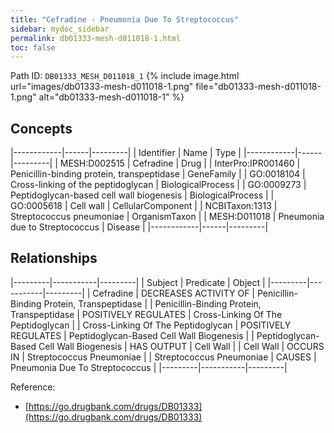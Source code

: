 ```yaml
---
title: "Cefradine - Pneumonia Due To Streptococcus"
sidebar: mydoc_sidebar
permalink: db01333-mesh-d011018-1.html
toc: false 
---
```



Path ID: `DB01333_MESH_D011018_1`
{% include image.html url="images/db01333-mesh-d011018-1.png" file="db01333-mesh-d011018-1.png" alt="db01333-mesh-d011018-1" %}

## Concepts

|------------|------|---------|
| Identifier | Name | Type    |
|------------|------|---------|
| MESH:D002515 | Cefradine | Drug |
| InterPro:IPR001460 | Penicillin-binding protein, transpeptidase | GeneFamily |
| GO:0018104 | Cross-linking of the peptidoglycan | BiologicalProcess |
| GO:0009273 | Peptidoglycan-based cell wall biogenesis | BiologicalProcess |
| GO:0005618 | Cell wall | CellularComponent |
| NCBITaxon:1313 | Streptococcus pneumoniae | OrganismTaxon |
| MESH:D011018 | Pneumonia due to Streptococcus | Disease |
|------------|------|---------|

## Relationships

|---------|-----------|---------|
| Subject | Predicate | Object  |
|---------|-----------|---------|
| Cefradine | DECREASES ACTIVITY OF | Penicillin-Binding Protein, Transpeptidase |
| Penicillin-Binding Protein, Transpeptidase | POSITIVELY REGULATES | Cross-Linking Of The Peptidoglycan |
| Cross-Linking Of The Peptidoglycan | POSITIVELY REGULATES | Peptidoglycan-Based Cell Wall Biogenesis |
| Peptidoglycan-Based Cell Wall Biogenesis | HAS OUTPUT | Cell Wall |
| Cell Wall | OCCURS IN | Streptococcus Pneumoniae |
| Streptococcus Pneumoniae | CAUSES | Pneumonia Due To Streptococcus |
|---------|-----------|---------|

Reference: 
  - [https://go.drugbank.com/drugs/DB01333](https://go.drugbank.com/drugs/DB01333)
